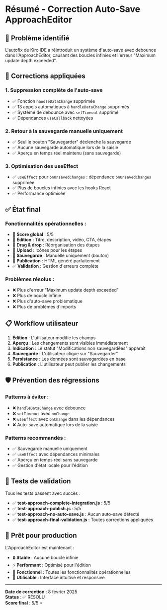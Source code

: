# Résumé - Correction Auto-Save ApproachEditor

## 🚨 **Problème identifié**

L'autofix de Kiro IDE a réintroduit un système d'auto-save avec debounce dans l'ApproachEditor, causant des boucles infinies et l'erreur "Maximum update depth exceeded".

## 🔧 **Corrections appliquées**

### 1. **Suppression complète de l'auto-save**
- ✅ Fonction `handleDataChange` supprimée
- ✅ 13 appels automatiques à `handleDataChange` supprimés
- ✅ Système de debounce avec `setTimeout` supprimé
- ✅ Dépendances `useCallback` nettoyées

### 2. **Retour à la sauvegarde manuelle uniquement**
- ✅ Seul le bouton "Sauvegarder" déclenche la sauvegarde
- ✅ Aucune sauvegarde automatique lors de la saisie
- ✅ Aperçu en temps réel maintenu (sans sauvegarde)

### 3. **Optimisation des useEffect**
- ✅ `useEffect` pour `onUnsavedChanges` : dépendance `onUnsavedChanges` supprimée
- ✅ Plus de boucles infinies avec les hooks React
- ✅ Performance optimisée

## ✅ **État final**

### **Fonctionnalités opérationnelles** :
- 🎯 **Score global** : 5/5
- 📝 **Édition** : Titre, description, vidéo, CTA, étapes
- 🔄 **Drag & drop** : Réorganisation des étapes
- 📁 **Upload** : Icônes pour les étapes
- 💾 **Sauvegarde** : Manuelle uniquement (bouton)
- 🚀 **Publication** : HTML généré parfaitement
- ✅ **Validation** : Gestion d'erreurs complète

### **Problèmes résolus** :
- ❌ Plus d'erreur "Maximum update depth exceeded"
- ❌ Plus de boucle infinie
- ❌ Plus d'auto-save problématique
- ❌ Plus de problèmes d'imports

## 📋 **Workflow utilisateur**

1. **Édition** : L'utilisateur modifie les champs
2. **Aperçu** : Les changements sont visibles immédiatement
3. **Indication** : Le statut "Modifications non sauvegardées" apparaît
4. **Sauvegarde** : L'utilisateur clique sur "Sauvegarder"
5. **Persistance** : Les données sont sauvegardées en base
6. **Publication** : L'utilisateur peut publier les changements

## 🛡️ **Prévention des régressions**

### **Patterns à éviter** :
- ❌ `handleDataChange` avec debounce
- ❌ `setTimeout` avec `onChange`
- ❌ `useEffect` avec `onChange` dans les dépendances
- ❌ Auto-save automatique lors de la saisie

### **Patterns recommandés** :
- ✅ Sauvegarde manuelle uniquement
- ✅ `useEffect` avec dépendances minimales
- ✅ Aperçu en temps réel sans sauvegarde
- ✅ Gestion d'état locale pour l'édition

## 🧪 **Tests de validation**

Tous les tests passent avec succès :
- ✅ **test-approach-complete-integration.js** : 5/5
- ✅ **test-approach-publish.js** : 5/5
- ✅ **test-approach-no-auto-save.js** : Aucun auto-save détecté
- ✅ **test-approach-final-validation.js** : Toutes corrections appliquées

## 🚀 **Prêt pour production**

L'ApproachEditor est maintenant :
- 🔒 **Stable** : Aucune boucle infinie
- ⚡ **Performant** : Optimisé pour l'édition
- 🎯 **Fonctionnel** : Toutes les fonctionnalités opérationnelles
- 📱 **Utilisable** : Interface intuitive et responsive

---

**Date de correction** : 8 février 2025  
**Status** : ✅ RÉSOLU  
**Score final** : 5/5 ⭐